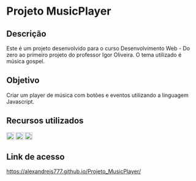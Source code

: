 # Projeto MusicPlayer

<h2>Descrição</h2>

  Este é um projeto desenvolvido para o curso Desenvolvimento Web - Do zero ao primeiro projeto do professor Igor Oliveira. O tema utilizado é música gospel.

<h2>Objetivo</h2>

  Criar um player de música com botões e eventos utilizando a linguagem Javascript.

<h2>Recursos utilizados</h2>

  <img width="20px" src="https://user-images.githubusercontent.com/85634326/129465714-8328f5ea-1f44-4fa0-9ed0-1f93067cdf6e.png"> <img width="20px" src="https://user-images.githubusercontent.com/85634326/129465730-7fcfb13f-c17d-412c-9498-a1f3d0017962.png"> <img width="20px" src="https://user-images.githubusercontent.com/85634326/129465642-fa1c8dd3-7fbb-4d7b-a976-f3692107860e.png">
 
<h2>Link de acesso</h2>

  <a href="https://alexandrejs777.github.io/Projeto_MusicPlayer/">https://alexandrejs777.github.io/Projeto_MusicPlayer/</a>
